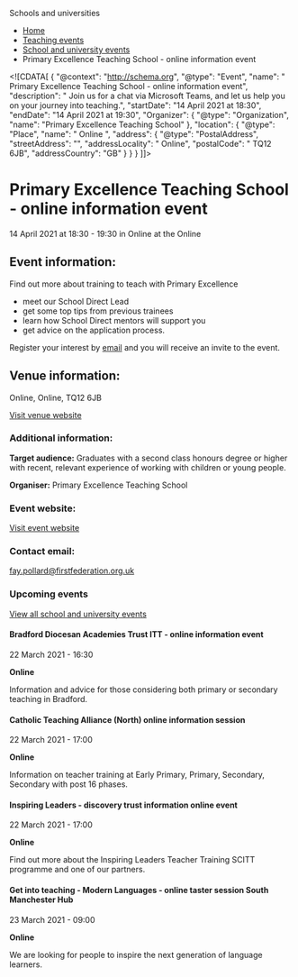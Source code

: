 Schools and universities

*   [Home](/)
*   [Teaching events](/teaching-events)
*   [School and university events](/teaching-events/training-provider-events)
*   Primary Excellence Teaching School - online information event

<!\[CDATA\[ { "@context": "http://schema.org", "@type": "Event", "name": " Primary Excellence Teaching School - online information event", "description": " Join us for a chat via Microsoft Teams, and let us help you on your journey into teaching.", "startDate": "14 April 2021 at 18:30", "endDate": "14 April 2021 at 19:30", "Organizer": { "@type": "Organization", "name": "Primary Excellence Teaching School" }, "location": { "@type": "Place", "name": " Online ", "address": { "@type": "PostalAddress", "streetAddress": "", "addressLocality": " Online", "postalCode": " TQ12 6JB", "addressCountry": "GB" } } } \]\]>

Primary Excellence Teaching School - online information event
=============================================================

14 April 2021 at 18:30 - 19:30 in Online at the Online

Event information:
------------------

Find out more about training to teach with Primary Excellence

*   meet our School Direct Lead
*   get some top tips from previous trainees
*   learn how School Direct mentors will support you
*   get advice on the application process.

Register your interest by [email](mailto:fay.pollard@firstfederation.org.uk) and you will receive an invite to the event.

Venue information:
------------------

Online, Online, TQ12 6JB

[Visit venue website](https://www.primaryexcellence.org/ "Online")

### Additional information:

**Target audience:** Graduates with a second class honours degree or higher with recent, relevant experience of working with children or young people.

**Organiser:** Primary Excellence Teaching School

### Event website:

[Visit event website](https://www.primaryexcellence.org/)

### Contact email:

[fay.pollard@firstfederation.org.uk](mailto:fay.pollard@firstfederation.org.uk)

### Upcoming events

[View all school and university events](/teaching-events/training-provider-events)

[](/teaching-events/training-provider-events/210322-bradford-diocesan-academies-trust-itt-online-information-event)

#### Bradford Diocesan Academies Trust ITT - online information event

22 March 2021 - 16:30

**Online**

Information and advice for those considering both primary or secondary teaching in Bradford.

[](/teaching-events/training-provider-events/210322-catholic-teaching-alliance-north-online-information-session)

#### Catholic Teaching Alliance (North) online information session

22 March 2021 - 17:00

**Online**

Information on teacher training at Early Primary, Primary, Secondary, Secondary with post 16 phases.

[](/teaching-events/training-provider-events/210322-inspiring-leaders-discovery-trust-information-online-event)

#### Inspiring Leaders - discovery trust information online event

22 March 2021 - 17:00

**Online**

Find out more about the Inspiring Leaders Teacher Training SCITT programme and one of our partners.

[](/teaching-events/training-provider-events/210323-get-into-teaching-modern-languages-online-taster-session-south-manchester-hub)

#### Get into teaching - Modern Languages - online taster session South Manchester Hub

23 March 2021 - 09:00

**Online**

We are looking for people to inspire the next generation of language learners.